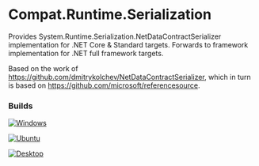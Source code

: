 # Compat.Runtime.Serialization

Provides System.Runtime.Serialization.NetDataContractSerializer implementation for
.NET Core &amp; Standard targets. Forwards to framework implementation for .NET full
framework targets.

Based on the work of https://github.com/dmitrykolchev/NetDataContractSerializer,
which in turn is based on https://github.com/microsoft/referencesource.

### Builds

[![Windows](https://github.com/cklutz/Compat.Runtime.Serialization/workflows/Windows/badge.svg)](https://github.com/cklutz/Compat.Runtime.Serialization/actions?query=workflow%3AWindows)

[![Ubuntu](https://github.com/cklutz/Compat.Runtime.Serialization/workflows/Ubuntu/badge.svg)](https://github.com/cklutz/Compat.Runtime.Serialization/actions?query=workflow%3AUbuntu)

[![Desktop](https://github.com/cklutz/Compat.Runtime.Serialization/workflows/Desktop/badge.svg)](https://github.com/cklutz/Compat.Runtime.Serialization/actions?query=workflow%3ADesktop)
